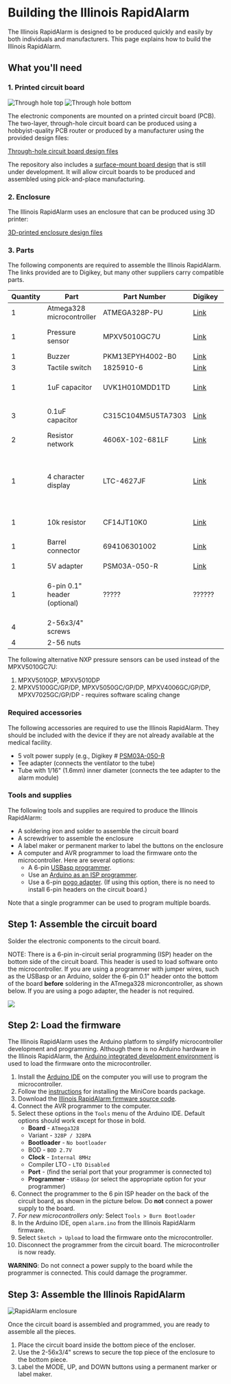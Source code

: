 # Building the Illinois RapidAlarm

The Illinois RapidAlarm is designed to be produced quickly and easily by both individuals and manufacturers. This page explains how to build the Illinois RapidAlarm.

## What you'll need

### 1. Printed circuit board

![Through hole top](pictures/board_tht_top.png)
![Through hole bottom](pictures/board_tht_bottom.png)

The electronic components are mounted on a printed circuit board (PCB). The two-layer, through-hole circuit board can be produced using a hobbyist-quality PCB router or produced by a manufacturer using the provided design files:

[Through-hole circuit board design files](https://github.com/rapidalarm/rapidalarm/tree/master/pcb/pcb_proto)

The repository also includes a [surface-mount board design](https://github.com/rapidalarm/rapidalarm/tree/master/pcb/pcb_smd) that is still under development. It will allow circuit boards to be produced and assembled using pick-and-place manufacturing. 


<!-- ![Through hole top](pictures/board_smd_top.png)
![Through hole bottom](pictures/board_smd_bottom.png)

- [Design Files](https://github.com/rapidalarm/rapidalarm/tree/master/pcb/pcb_smd)
- [Source Code]()
-->

### 2. Enclosure

The Illinois RapidAlarm uses an enclosure that can be produced using 3D printer:

[3D-printed enclosure design files](https://github.com/rapidalarm/rapidalarm/tree/master/cad/enclosure_3Dprint)

<!-- [Laser-cut enclosure design files]((https://github.com/rapidalarm/rapidalarm/tree/master/cad/enclosure_lasercut) -->

### 3. Parts

The following components are required to assemble the Illinois RapidAlarm. The links provided are to Digikey, but many other suppliers carry compatible parts.

|Quantity | Part                | Part Number       | Digikey                                                                                                                                                                                                            | Notes                                               |
| ----                | -----------        | -------- | -------                                                                                                                                                                                                            | ------                                              |
| 1 | Atmega328 microcontroller | ATMEGA328P-PU     | [Link](https://www.digikey.com/product-detail/en/microchip-technology/ATMEGA328P-PU/ATMEGA328P-PU-ND/1914589)                                                                                                      |                                                     |
| 1 | Pressure sensor | MPXV5010GC7U       | [Link](https://www.digikey.com/product-detail/en/nxp-usa-inc/MPXV5010GC7U/MPXV5010GC7U-ND/412949)                                                                                                                  | See alternatives below                                 |
| 1 | Buzzer              | PKM13EPYH4002-B0   | [Link](https://www.digikey.com/product-detail/en/murata-electronics/PKM13EPYH4002-B0/490-4697-ND/1219328)                                                                                                          |                                                     |
| 3 | Tactile switch      | 1825910-6          | [Link](https://www.digikey.com/product-detail/en/te-connectivity-alcoswitch-switches/1825910-6/450-1650-ND/1632536)                                                                                                |                                                     |
| 1 | 1uF capacitor       | UVK1H010MDD1TD     | [Link](https://www.digikey.com/product-detail/en/nichicon/UVK1H010MDD1TD/493-12567-3-ND/4328768)                                                                                                                   | Any >5V electrolytic will do                        |
| 3 | 0.1uF capacitor     | C315C104M5U5TA7303 | [Link](https://www.digikey.com/product-detail/en/kemet/C315C104M5U5TA7303/399-9859-1-ND/3726100)                                                                                                                   | Any >5V ceramic will do                             |
| 2 | Resistor network    | 4606X-102-681LF    | [Link](https://www.digikey.com/product-detail/en/bourns-inc/4606X-102-681LF/4606X-2-681LF-ND/1089048)                                                                                                              |                                                     |
| 1 | 4 character display | LTC-4627JF         | [Link](https://www.digikey.com/product-detail/en/lite-on-inc/LTC-4627JF/160-1548-5-ND/408221)                                                                                                                      | Should work with most common anode 4 char displays. |
| 1 | 10k resistor        | CF14JT10K0         | [Link](https://www.digikey.com/product-detail/en/stackpole-electronics-inc/CF14JT10K0/CF14JT10K0CT-ND/1830374)                                                                                                     | Any 10k will do                                     |
| 1 | Barrel connector    | 694106301002       | [Link](https://www.digikey.com/product-detail/en/wurth-electronics-inc/694106301002/732-5930-ND/5047522?utm_adgroup=Barrel%20-%20Power%20Connectors&gclid=EAIaIQobChMIkbmT3LPS6AIVxJJbCh2gkADkEAQYAyABEgKTwfD_BwE) | 2.1mm ID, 5.5mm OD, center pos.                     |
| 1 | 5V adapter          | PSM03A-050-R       | [Link](https://www.digikey.com/product-detail/en/phihong-usa/PSM03A-050-R/993-1236-ND/4031882)                                                                                                                     | .                                                   |
| 1 | 6-pin 0.1" header (optional) | ????? | ?????? | Required if using  a 6-pin programmer (see below) |
| 4 | 2-56x3/4" screws | | | |
| 4 | 2-56 nuts | | | |

The following alternative NXP pressure sensors can be used instead of the MPXV5010GC7U:
1. MPXV5010GP, MPXV5010DP
2. MPXV5100GC/GP/DP, MPXV5050GC/GP/DP, MPXV4006GC/GP/DP, MPXV7025GC/GP/DP - requires software scaling change

### Required accessories

The following accessories are required to use the Illinois RapidAlarm. They should be included with the device if they are not already available at the medical facility.

- 5 volt power supply (e.g., Digikey # [PSM03A-050-R](https://www.digikey.com/product-detail/en/phihong-usa/PSM03A-050-R/993-1236-ND/4031882)
- Tee adapter (connects the ventilator to the tube)
- Tube with 1/16" (1.6mm) inner diameter (connects the tee adapter to the alarm module)

### Tools and supplies

The following tools and supplies are required to produce the Illinois RapidAlarm:
- A soldering iron and solder to assemble the circuit board
- A screwdriver to assemble the enclosure
- A label maker or permanent marker to label the buttons on the enclosure
- A computer and AVR programmer to load the firmware onto the microcontroller. Here are several options:
  - A 6-pin [USBasp programmer](https://www.ebay.com/itm/USB-AVR-Programmer-w-6-Pin-10-Pin-IDC-ISP-Connector-For-USBASP/382191022734?hash=item58fc5c328e:g:zbcAAOSw1EhZjC5Z).  
  - Use an [Arduino as an ISP programmer](https://www.arduino.cc/en/tutorial/arduinoISP).  
  - Use a 6-pin [pogo adapter](https://www.ebay.com/itm/POGO-ICSP-AVR-Pogo-Pin-ICSP-ISP-Adapter-Kit/153891594446?hash=item23d4a760ce:g:jNYAAOSwzAxehgvi). (If using this option, there is no need to install 6-pin headers on the circuit board.)

Note that a single programmer can be used to program multiple boards. 

## Step 1: Assemble the circuit board

Solder the electronic components to the circuit board.

NOTE: There is a 6-pin in-circuit serial programming (ISP) header on the bottom side of the circuit board. This header is used to load software onto the microcontroller. If you are using a programmer with jumper wires, such as the USBasp or an Arduino, solder the 6-pin 0.1" header onto the bottom of the board **before** soldering in the ATmega328 microncontroller, as shown below. If you are using a pogo adapter, the header is not required.

![](pictures/isp.jpg)

## Step 2: Load the firmware

The Illinois RapidAlarm uses the Arduino platform to simplify microcontroller development and programming. Although there is no Arduino hardware in the Illinois RapidAlarm, the [Arduino integrated development environment](https://www.arduino.cc/en/Main/Software) is used to load the firmware onto the microcontroller.

1. Install the [Arduino IDE](https://www.arduino.cc/en/Main/Software) on the computer you will use to program the microcontroller.
2. Follow the [instructions](https://github.com/MCUdude/MiniCore#boards-manager-installation) for installing the MiniCore boards package.
3. Download the [Illinois RapidAlarm firmware source code](https://github.com/rapidalarm/rapidalarm/tree/master/code).
4. Connect the AVR programmer to the computer.
5. Select these options in the `Tools` menu of the Arduino IDE.  Default options should work except for those in bold.
   - **Board** - `ATmega328`
   - Variant - `328P / 328PA`
   - **Bootloader** - `No bootloader`
   - BOD - `BOD 2.7V`
   - **Clock** - `Internal 8MHz`
   - Compiler LTO - `LTO Disabled`
   - **Port** - (find the serial port that your programmer is connected to)
   - **Programmer** - `USBasp` (or select the appropriate option for your programmer)
6. Connect the programmer to the 6 pin ISP header on the back of the circuit board, as shown in the picture below. Do **not** connect a power supply to the board.
7. *For new microcontrollers only:* Select `Tools > Burn Bootloader`
8. In the Arduino IDE, open `alarm.ino` from the Illinois RapidAlarm firmware.
9. Select `Sketch > Upload` to load the firmware onto the microcontroller.
10. Disconnect the programmer from the circuit board. The microcontroller is now ready.

**WARNING**: Do not connect a power supply to the board while the programmer is connected. This could damage the programmer.

## Step 3: Assemble the Illinois RapidAlarm

![RapidAlarm enclosure](pictures/rapid_alarm_photo.png)

Once the circuit board is assembled and programmed, you are ready to assemble all the pieces.

1. Place the circuit board inside the bottom piece of the encloser.
2. Use the 2-56x3/4" screws to secure the top piece of the enclosure to the bottom piece.
3. Label the MODE, UP, and DOWN buttons using a permanent marker or label maker.
